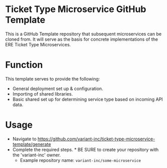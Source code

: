 # Ticket Type Microservice GitHub Template
This is a GitHub Template repository that subsequent microservices can be cloned from.
It will serve as the basis for concrete implementations of the ERE Ticket Type Microservices.

# Function
This template serves to provide the following:
- General deployment set up & configuration.
- Importing of shared libraries.
- Basic shared set up for determining service type based on incoming API data.

# Usage
- Navigate to https://github.com/variant-inc/ticket-type-microservice-template/generate
- Complete the required steps. * BE SURE to create your repository with the 'variant-inc' owner.
  - Example repository name: `variant-inc/some-microservice`

